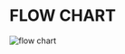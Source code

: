 # FLOW CHART

![flow chart](https://user-images.githubusercontent.com/101508268/164145039-314e0281-f719-48a5-946c-5f4cdff17c69.jpeg)

